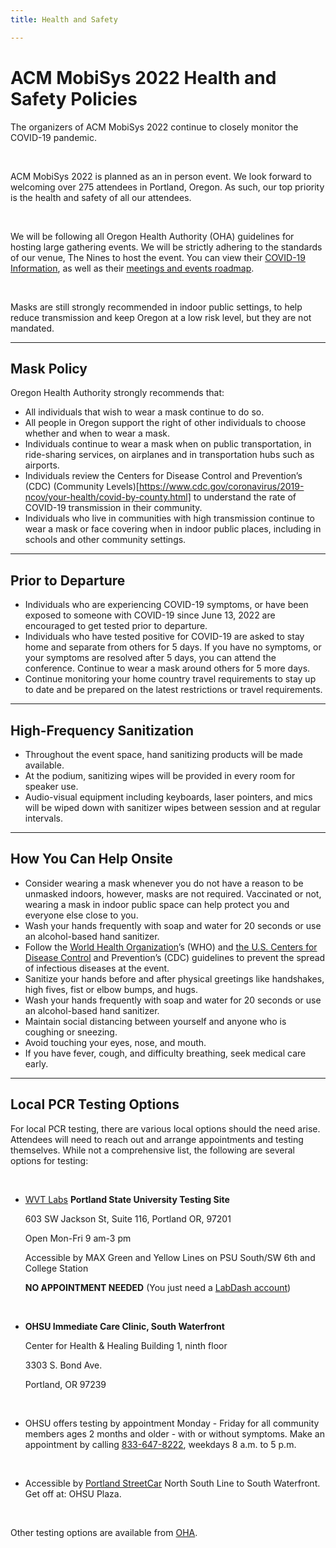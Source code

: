 ```yaml
---
title: Health and Safety

---
```


<!--
---
title: Health and Safety
menu:
  main:
    parent: "Attendee Info"
    weight: 60
---
-->

# ACM MobiSys 2022 Health and Safety Policies

The organizers of ACM MobiSys 2022 continue to closely monitor the COVID-19 pandemic.

<br>

ACM MobiSys 2022 is planned as an in person event. We look forward to welcoming over 275 attendees in Portland, Oregon. As such, our top priority is the health and safety of all our attendees.

<br>

We will be following all Oregon Health Authority (OHA) guidelines for hosting large gathering events. We will be strictly adhering to the standards of our venue, The Nines to host the event.
You can view their [COVID-19 Information](https://www.thenines.com/covid-19/), as well as their [meetings and events roadmap](https://cdn.marriottnetwork.com/uploads/sites/12/2020/08/Marriott-Meetings-Events-RoadMap.pdf?x91183).

<br>

Masks are still strongly recommended in indoor public settings, to help reduce transmission and keep Oregon at a low risk level, but they are not mandated.

---

## Mask Policy

Oregon Health Authority strongly recommends that:
- All individuals that wish to wear a mask continue to do so.
- All people in Oregon support the right of other individuals to choose whether and when to wear a mask.
- Individuals continue to wear a mask when on public transportation, in ride-sharing services, on airplanes and in transportation hubs such as airports.
- Individuals review the Centers for Disease Control and Prevention’s (CDC) (Community Levels)[https://www.cdc.gov/coronavirus/2019-ncov/your-health/covid-by-county.html] to understand the rate of COVID-19 transmission in their community.
- Individuals who live in communities with high transmission continue to wear a mask or face covering when in indoor public places, including in schools and other community settings.

---

## Prior to Departure

- Individuals who are experiencing COVID-19 symptoms, or have been exposed to someone with COVID-19 since June 13, 2022 are encouraged to get tested prior to departure.
- Individuals who have tested positive for COVID-19 are asked to stay home and separate from others for 5 days. If you have no symptoms, or your symptoms are resolved after 5 days, you can attend the conference. Continue to wear a mask around others for 5 more days. 
- Continue monitoring your home country travel requirements to stay up to date and be prepared on the latest restrictions or travel requirements. 

---

## High-Frequency Sanitization

- Throughout the event space, hand sanitizing products will be made available.
- At the podium, sanitizing wipes will be provided in every room for speaker use.
- Audio-visual equipment including keyboards, laser pointers, and mics will be wiped down  with sanitizer wipes between session and at regular intervals.

---

## How You Can Help Onsite

- Consider wearing a mask whenever you do not have a reason to be unmasked indoors, however, masks are not required. Vaccinated or not, wearing a mask in indoor public space can help protect you and everyone else close to you.
- Wash your hands frequently with soap and water for 20 seconds or use an alcohol-based hand sanitizer.
- Follow the [World Health Organization](https://www.who.int/travel-advice)’s (WHO) and [the U.S. Centers for Disease Control](https://www.cdc.gov/coronavirus/2019-ncov/community/large-events/considerations-for-events-gatherings.html?CDC_AA_refVal=https%3A%2F%2Fwww.cdc.gov%2Fcoronavirus%2F2019-ncov%2Fcommunity%2Flarge-events%2Fmass-gatherings-ready-for-covid-19.html) and Prevention’s (CDC) guidelines to prevent the spread of infectious diseases at the event.
- Sanitize your hands before and after physical greetings like handshakes, high fives, fist or elbow bumps, and hugs.
- Wash your hands frequently with soap and water for 20 seconds or use an alcohol-based hand sanitizer.
- Maintain social distancing between yourself and anyone who is coughing or sneezing.
- Avoid touching your eyes, nose, and mouth.
- If you have fever, cough, and difficulty breathing, seek medical care early.

---

## Local PCR Testing Options

For local PCR testing, there are various local options should the need arise. Attendees will need to reach out and arrange appointments and testing themselves. While not a comprehensive list, the following are several options for testing:

<br>

-  [WVT Labs](https://wvtlab.com/) **Portland State University Testing Site**<p>
  603 SW Jackson St, Suite 116, Portland OR, 97201<p>
  Open Mon-Fri 9 am-3 pm<p>
  Accessible by MAX Green and Yellow Lines on PSU South/SW 6th and College Station<p>
  **NO APPOINTMENT NEEDED** (You just need a [LabDash account](https://labdash.net/a/register?usertype=patient))<p><br>
-  **OHSU Immediate Care Clinic, South Waterfront**<p>
  Center for Health & Healing Building 1, ninth floor<p> 
  3303 S. Bond Ave.<p>
  Portland, OR 97239<p><br>
-  OHSU offers testing by appointment Monday - Friday for all community members ages 2 months and older - with or without symptoms. Make an appointment by calling [833-647-8222](tel:833-647-8222), weekdays 8 a.m. to 5 p.m.<p><br>
-  Accessible by [Portland StreetCar](https://portlandstreetcar.org/schedules) North South Line to South Waterfront. Get off at: OHSU Plaza. 

<br>

Other testing options are available from [OHA](https://govstatus.egov.com/or-oha-covid-19-testing).